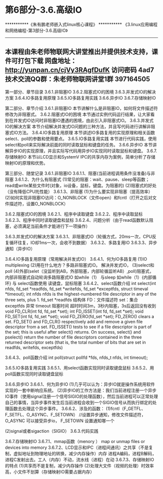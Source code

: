 # 第6部分-3.6.高级IO

***********《朱有鹏老师嵌入式linux核心课程》 ***********
《3.linux应用编程和网络编程-第3部分-3.6.高级IO》

--------------------------------------------------------
本课程由朱老师物联网大讲堂推出并提供技术支持，课件可打包下载
网盘地址：http://yunpan.cn/cjVy3RAgfDufK 访问密码 4ad7
技术交流QQ群：朱老师物联网讲堂1群 397164505
--------------------------------------------------------
第一部分、章节目录
3.6.1.非阻塞IO
3.6.2.阻塞式IO的困境
3.6.3.并发式IO的解决方案
3.6.4.IO多路复用原理
3.6.5.IO多路复用实践
3.6.6.异步IO
3.6.7.存储映射IO

第二部分、章节介绍
3.6.1.非阻塞IO
	本节讲解什么是非阻塞IO，如何将文件描述符修改为非阻塞式。
3.6.2.阻塞式IO的困境
	本节通过实例代码运行结果，让大家看到在并发式IO访问时非阻塞IO遭遇的困境，由此引入非阻塞式IO。
3.6.3.并发式IO的解决方案
	本节介绍解决并发式IO问题的三种方法，并且写代码进行讲解非阻塞式IO方法。
3.6.4.IO多路复用原理
	本节讲述IO多路复用的实现原理和相关函数select、poll的参数和使用要点。
3.6.5.IO多路复用实践
	本节进行代码实践，使用select和poll来实际解决前面的同时读取鼠标和键盘的任务。
3.6.6.异步IO
	本节讲解异步IO的实现原理，并且实际写代码用异步IO实现同时读取鼠标和键盘。
3.6.7.存储映射IO
	本节以LCD显示和SystemV IPC的共享内存为案例，简单分析了存储映射IO的原理和优势。
	

第三部分、随堂记录
3.6.1.非阻塞IO
3.6.1.1、阻塞(当前进程调用条件没准备)与非阻塞
3.6.1.2、为什么有阻塞式
(1)常见的阻塞：wait、pause、sleep等函数；read或write某些文件时(对象，io设备，鼠标，键盘。为阻塞的)
(2)阻塞式的好处（没有降低CPU扥性能）
3.6.1.3、非阻塞
(1)为什么要实现非阻塞（提高效率）
(2)如何实现非阻塞IO访问：O_NONBLOCK（文件open）和fcntl（打开之后对文件描述符，设置O_NONBLOCK）

3.6.2.阻塞式IO的困境
3.6.2.1、程序中读取键盘
3.6.2.2、程序中读取鼠标
3.6.2.3、程序中同时读取键盘和鼠标
3.6.2.4、问题分析（由于read函数默认阻塞，必须满足当前条件才能进行下一项操作） 

3.6.3.并发式IO的解决方案
3.6.3.1、非阻塞式IO（轮循方式，20ms一次，CPU反复循环往复，IO却1ms一次，会收不到数据）
3.6.3.2、多路复用IO
3.6.3.3、异步通知（异步IO）

3.6.4.IO多路复用原理（常用解决并发式IO）
3.6.4.1、何为IO多路复用
(1)IO multiplexing
(2)用在什么地方？多路非阻塞式IO。 解决并发式IO，
(3)select和poll
(4)外部(selet（没监听到AB，外部阻塞，内部轮循监听AB）,poll)阻塞式，内部非阻塞式自动轮询多路阻塞式IO
如while（1） 与sleep
如while（1）{内部循环} 与 select函数使用
读键盘，鼠标阻塞
3.6.4.2、select函数介绍
int select(int nfds, fd_set *readfds, fd_set *writefds, fd_set *exceptfds, struct timeval *timeout);
int nfds nfds is the highest-numbered file descriptor in any of the three sets, plus 1.
fd_set *readfds 结构体  FD：文件描述符 set：集合
exceptfds 异常
timeout 阻塞时间 超时时间3m，3秒内阻塞，3s后返回没有收到
       void FD_CLR(int fd, fd_set *set);
       int  FD_ISSET(int fd, fd_set *set); 
       void FD_SET(int fd, fd_set *set);
       void FD_ZERO(fd_set *set);
FD_ZERO() clears a set.  FD_SET() and FD_CLR()  respectively  add  and remove a given file descriptor from a set.  FD_ISSET() tests to see if a file descriptor is part of the set; this  is  useful  after  select() returns.
On  success,  select() and pselect() return the number of file descriptors contained in the three returned descriptor sets (that is, the total number of bits that are  set  in readfds,  writefds, exceptfds) 

3.6.4.3、poll函数介绍
int poll(struct pollfd *fds, nfds_t nfds, int timeout);

3.6.5.IO多路复用实践
3.6.5.1、用select函数实现同时读取键盘鼠标
3.6.5.2、用poll函数实现同时读取键盘鼠标

3.6.6.异步IO
3.6.6.1、何为异步IO
(1)几乎可以认为：异步IO就是操作系统用软件实现的一套中断响应系统。
(2)异步IO的工作方法是：我们当前进程注册一个异步IO事件（使用signal注册一个信号SIGIO的处理函数），然后当前进程可以正常处理自己的事情，当异步事件发生后当前进程会收到一个SIGIO信号从而执行绑定的处理函数去处理这个异步事件。
3.6.6.2、涉及的函数：
(1)fcntl（F_GETFL、F_SETFL、O_ASYNC、F_SETOWN）
//设置异步通知，修改文件描述符，
O_ASYNC 可以接受异步io，
F_SETOWN 设置通知哪一个

(2)signal或者sigaction（SIGIO）
3.6.3.代码实践

3.6.7.存储映射IO
3.6.7.1、mmap函数（menory ）
map or unmap files or devices into memory
3.6.7.2、LCD显示和IPC（进程间通讯）之共享（不是复制，虚拟地址到物理地址的转换，减少内存操作）内存
进程A编码，进程B解码，进程C发射出去。工人（内存）不动，流水线（进程）在动
3.6.7.3、存储映射IO的特点
(1)共享而不是复制，减少内存操作
(2)处理大文件（视频的处理）时效率高，小文件不划算（存储映射IO需要占据内存）